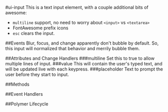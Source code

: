 #ui-input
This is a text input element, with a couple additional bits of awesome:

* `multiline` support, no need to worry about `<input>` vs `<textarea>`
* FontAwesome prefix icons
* `esc` clears the input.


##Events
Blur, focus, and change apparently don't bubble by default. So, this input
will normalized that behavior and merrily bubble them.

















##Attributes and Change Handlers
###multiline
Set this to true to allow multiple lines of input.
###value
This will contain the user's typed text, and will be updated live with each
keypress.
###placeholder
Text to prompt the user before they start to input.

##Methods

##Event Handlers

##Polymer Lifecycle





